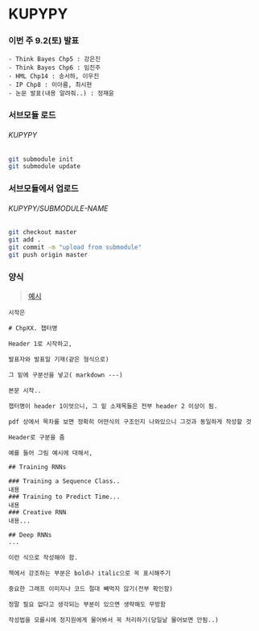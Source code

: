 # KUPYPY

### 이번 주 9.2(토) 발표
```
- Think Bayes Chp5 : 강은진
- Think Bayes Chp6 : 임진주
- HML Chp14 : 송서하, 이우진
- IP Chp8 : 이아름, 최시현
- 논문 발표(내용 알려줘..) : 정재윤
```

### 서브모듈 로드
###### KUPYPY
```bash
git submodule init
git submodule update
```

### 서브모듈에서 업로드
###### KUPYPY/SUBMODULE-NAME
```bash
git checkout master
git add .
git commit -m "upload from submodule"
git push origin master
```

### 양식
> [예시](http://nbviewer.jupyter.org/github/kupypy/past/blob/master/HML/Chp11/%28HML%29Chp11_Training%20Deep%20Neural%20Nets.ipynb)

```
시작은

# ChpXX. 챕터명

Header 1로 시작하고,

발표자와 발표일 기재(같은 형식으로)

그 밑에 구분선을 넣고( markdown ---)

본문 시작..

챕터명이 header 1이엇으니, 그 밑 소제목들은 전부 header 2 이상이 됨.

pdf 상에서 목차를 보면 정확히 어떤식의 구조인지 나와있으니 그것과 동일하게 작성할 것

Header로 구분을 줌

예를 들어 그림 예시에 대해서,

## Training RNNs

### Training a Sequence Class..
내용
### Training to Predict Time...
내용
### Creative RNN
내용...

## Deep RNNs
...

이런 식으로 작성해야 함.

책에서 강조하는 부분은 bold나 italic으로 꼭 표시해주기

중요한 그래프 이미지나 코드 절대 빼먹지 않기(전부 확인함)

정말 필요 없다고 생각되는 부분이 있으면 생략해도 무방함

작성법을 모를시에 정지원에게 물어봐서 꼭 처리하기(당일날 물어보면 안됨..)
```
